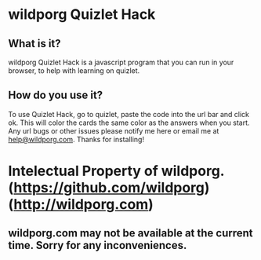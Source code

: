 # wildporg Quizlet Hack

## What is it?

wildporg Quizlet Hack is a javascript program that you can run in your browser, to help with learning on quizlet.

## How do you use it?

To use Quizlet Hack, go to quizlet, paste the code into the url bar and click ok. This will color the cards the same color as the answers when you start. Any url bugs or other issues please notify me here or email me at help@wildporg.com. Thanks for installing!

# Intelectual Property of wildporg. (https://github.com/wildporg) (http://wildporg.com)
## wildporg.com may not be available at the current time. Sorry for any inconveniences.
